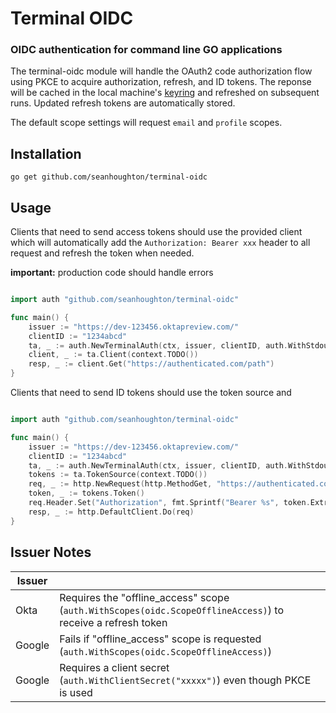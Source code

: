 # Terminal OIDC
### OIDC authentication for command line GO applications

The terminal-oidc module will handle the OAuth2 code authorization flow using PKCE to acquire authorization, refresh, and ID tokens. The reponse will be cached in the local machine's [keyring](github.com/zalando/go-keyring) and refreshed on subsequent runs. Updated refresh tokens are automatically stored.

The default scope settings will request `email` and `profile` scopes.

## Installation 

```
go get github.com/seanhoughton/terminal-oidc
```


## Usage

Clients that need to send access tokens should use the provided client which will automatically add the `Authorization: Bearer xxx` header to all request and refresh the token when needed.

**important:** production code should handle errors

```go

import auth "github.com/seanhoughton/terminal-oidc"

func main() {
    issuer := "https://dev-123456.oktapreview.com/"
    clientID := "1234abcd"
    ta, _ := auth.NewTerminalAuth(ctx, issuer, clientID, auth.WithStdoutPrompt())
    client, _ := ta.Client(context.TODO())
    resp, _ := client.Get("https://authenticated.com/path")
}
```

Clients that need to send ID tokens should use the token source and 


```go

import auth "github.com/seanhoughton/terminal-oidc"

func main() {
    issuer := "https://dev-123456.oktapreview.com/"
    clientID := "1234abcd"
    ta, _ := auth.NewTerminalAuth(ctx, issuer, clientID, auth.WithStdoutPrompt())
    tokens := ta.TokenSource(context.TODO())
    req, _ := http.NewRequest(http.MethodGet, "https://authenticated.com/path", nil)
    token, _ := tokens.Token()
    req.Header.Set("Authorization", fmt.Sprintf("Bearer %s", token.Extra("id_token")))
    resp, _ := http.DefaultClient.Do(req)
}
```

## Issuer Notes

| Issuer |                                                                                                             |
| ------ | ----------------------------------------------------------------------------------------------------------- |
| Okta   | Requires the "offline_access" scope (`auth.WithScopes(oidc.ScopeOfflineAccess)`) to receive a refresh token |
| Google | Fails if "offline_access" scope is requested (`auth.WithScopes(oidc.ScopeOfflineAccess)`)                   |
| Google | Requires a client secret (`auth.WithClientSecret("xxxxx")`) even though PKCE is used                        |